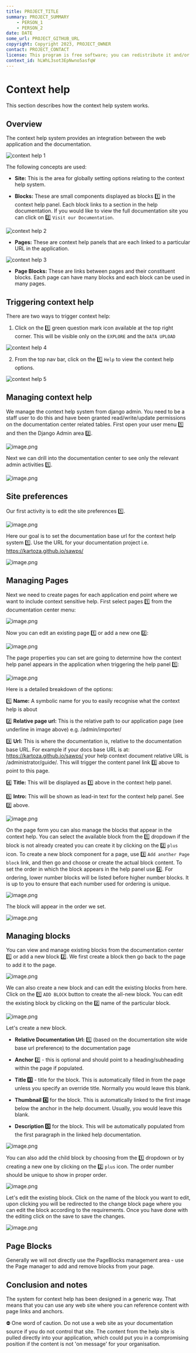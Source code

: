 ```yaml
---
title: PROJECT_TITLE
summary: PROJECT_SUMMARY
    - PERSON_1
    - PERSON_2
date: DATE
some_url: PROJECT_GITHUB_URL
copyright: Copyright 2023, PROJECT_OWNER
contact: PROJECT_CONTACT
license: This program is free software; you can redistribute it and/or modify it under the terms of the GNU Affero General Public License as published by the Free Software Foundation; either version 3 of the License, or (at your option) any later version.
context_id: hLWhL3sot3EpNwno5asfqW
---
```


# Context help

This section describes how the context help system works.

## Overview

The context help system provides an integration between the web application and the documentation.

![context help 1](img/context-help-1.png)

The following concepts are used:

- **Site:** This is the area for globally setting options relating to the context help system.

- **Blocks:** These are small components displayed as blocks 1️⃣ in the context help panel. Each block links to a section in the help documentation. If you would like to view the full documentation site you can click on 2️⃣ `Visit our Documentation`.

![context help 2](img/context-help-2.png)

- **Pages:** These are context help panels that are each linked to a particular URL in the application.

![context help 3](img/context-help-3.png)

- **Page Blocks:** These are links between pages and their constituent blocks. Each page can have many blocks and each block can be used in many pages.

## Triggering context help

There are two ways to trigger context help:

1. Click on the 1️⃣ green question mark icon available at the top right corner. This will be visible only on the `EXPLORE` and the `DATA UPLOAD`

![context help 4](img/context-help-4.png)

2. From the top nav bar, click on the 1️⃣ `Help` to view the context help options.

![context help 5](img/context-help-5.png)

## Managing context help

We manage the context help system from django admin. You need to be a staff user to do this and have been granted read/write/update permissions on the documentation center related tables. First open your user menu 1️⃣ and then the Django Admin area 2️⃣.

![image.png](img/context-help-6.png)

Next we can drill into the documentation center to see only the relevant admin activities 1️⃣.

![image.png](img/context-help-7.png)

## Site preferences

Our first activity is to edit the site preferences 1️⃣.

![image.png](img/context-help-8.png)

Here our goal is to set the documentation base url for the context help system 1️⃣. Use the URL for your documentation project i.e. https://kartoza.github.io/sawps/

![image.png](img/context-help-9.png)

## Managing Pages

Next we need to create pages for each application end point where we want to include context sensitive help. First select pages 1️⃣ from the documentation center menu:

![image.png](img/context-help-10.png)

Now you can edit an existing page 1️⃣ or add a new one 2️⃣:

![image.png](img/context-help-11.png)

The page properties you can set are going to determine how the context help panel appears in the application when triggering the help panel 1️⃣:

![image.png](img/context-help-12.png)

Here is a detailed breakdown of the options:

1️⃣ **Name:** A symbolic name for you to easily recognise what the context help is about

2️⃣ **Relative page url:** This is the relative path to our application page (see underline in image above) e.g. /admin/importer/

3️⃣ **Url:** This is where the documentation is, relative to the documentation base URL. For example if your docs base URL is at: https://kartoza.github.io/sawps/ your help context document relative URL is /administrator/guide/. This will trigger the content panel link 3️⃣ above to point to this page.

4️⃣ **Title:** This will be displayed as 1️⃣ above in the context help panel.

5️⃣ **Intro:** This will be shown as lead-in text for the context help panel. See 2️⃣ above.

![image.png](img/context-help-13.png)

On the page form you can also manage the blocks that appear in the context help. You can select the available block from the 1️⃣ dropdown if the block is not already created you can create it by clicking on the 2️⃣ `plus` icon. To create a new block component for a page, use 3️⃣  `Add another Page block` link, and then go and choose or create the actual block content. To set the order in which the block appears in the help panel use 4️⃣. For ordering, lower number blocks will be listed before higher number blocks. It is up to you to ensure that each number used for ordering is unique.

![image.png](img/context-help-18.png)

The block will appear in the order we set.

![image.png](img/context-help-19.png)

## Managing blocks

You can view and manage existing blocks from the documentation center 1️⃣ or add a new block 2️⃣. We first create a block then go back to the page to add it to the page.

![image.png](img/context-help-14.png)

We can also create a new block and can edit the existing blocks from here. Click on the 1️⃣ `ADD BLOCK` button to create the all-new block. You can edit the existing block by clicking on the 2️⃣ name of the particular block.

![image.png](img/context-help-15.png)

Let's create a new block.

- **Relative Documentation Url:** 1️⃣ (based on the documentation site wide base url preference) to the documentation page

- **Anchor** 2️⃣ - this is optional and should point to a heading/subheading within the page if populated.

- **Title 3️⃣** - title for the block. This is automatically filled in from the page unless you specify an override title. Normally you would leave this blank.

- **Thumbnail 4️⃣** for the block. This is automatically linked to the first image below the anchor in the help document. Usually, you would leave this blank.

- **Description 5️⃣** for the block. This will be automatically populated from the first paragraph in the linked help documentation.

![image.png](img/context-help-16.png)

You can also add the child block by choosing from the 1️⃣ dropdown or by creating a new one by clicking on the 2️⃣ `plus` icon. The order number should be unique to show in proper order.

![image.png](img/context-help-17.png)

Let's edit the existing block. Click on the name of the block you want to edit, upon clicking you will be redirected to the change block page where you can edit the block according to the requirements. Once you have done with the editing click on the save to save the changes.

![image.png](img/context-help-20.png)

## Page Blocks

Generally we will not directly use the PageBlocks management area - use the Page manager to add and remove blocks from your page.

## Conclusion and notes

The system for context help has been designed in a generic way. That means that you can use any web site where you can reference content with page links and anchors.

⛔️ One word of caution. Do not use a web site as your documentation source if you do not control that site. The content from the help site is pulled directly into your application, which could put you in a compromising position if the content is not 'on message' for your organisation.

